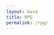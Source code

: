 ```yaml
---
layout: base
title: RPG
permalink: /rpg/
---
```


<div id="indicator" style="display: none;">Music is Playing!</div>
<script>
    // Set the audio path using Liquid and define it globally
    window.audioPath = '{{site.baseurl}}/assets/sounds/soundtrack.mp3';
</script>
<script src="{{site.baseurl}}/assets/js/rpg/rpgMusic.js"></script>

<canvas id='gameCanvas'></canvas>

<script type="module">
    import GameControl from '{{site.baseurl}}/assets/js/rpg/GameControl.js';

    // Background data
    const image_src = "{{site.baseurl}}/images/rpg/skyscraper.png";
    const image_data = {
        pixels: {height: 1000, width: 567}
    };
    const image = {src: image_src, data: image_data};

    // Sprite data
    const sprite_src = "{{site.baseurl}}/images/rpg/sprite.png";
    const sprite_data = {
        SCALE_FACTOR: 10,
        STEP_FACTOR: 1000,
        ANIMATION_RATE: 50,
        pixels: {height: 72, width: 48},
        orientation: {rows: 4, columns: 3 },
        down: {row: 0, start: 0, columns: 3 },
        left: {row: 2, start: 0, columns: 3 },
        right: {row: 3, start: 0, columns: 3 },
        up: {row: 1, start: 0, columns: 3 },
    };
    const sprite = {src: sprite_src, data: sprite_data};

    // Assets for game
    //const assets = {}
    //const assets = {image: image}
    //const assets = {sprite: sprite}
    const assets = {image: image, sprite: sprite}

    // Start game engine
    GameControl.start(assets);
</script>
